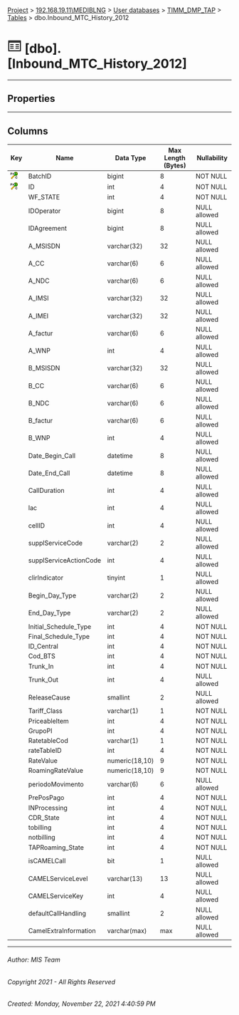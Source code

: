 #### 

[Project](../../../../index.md) > [192.168.19.11\\MEDIBLNG](../../../index.md) > [User databases](../../index.md) > [TIMM_DMP_TAP](../index.md) > [Tables](Tables.md) > dbo.Inbound_MTC_History_2012

# ![Tables](../../../../Images/Table32.png) [dbo].[Inbound_MTC_History_2012]

---

## <a name="#properties"></a>Properties



---

## <a name="#columns"></a>Columns

| Key | Name | Data Type | Max Length (Bytes) | Nullability |
|---|---|---|---|---|
| [![Cluster Primary Key PK_DMP_Inbound_MTC_History_2012: BatchID\ID](../../../../Images/pkcluster.png)](#indexes) | BatchID | bigint | 8 | NOT NULL |
| [![Cluster Primary Key PK_DMP_Inbound_MTC_History_2012: BatchID\ID](../../../../Images/pkcluster.png)](#indexes) | ID | int | 4 | NOT NULL |
|  | WF_STATE | int | 4 | NOT NULL |
|  | IDOperator | bigint | 8 | NULL allowed |
|  | IDAgreement | bigint | 8 | NULL allowed |
|  | A_MSISDN | varchar(32) | 32 | NULL allowed |
|  | A_CC | varchar(6) | 6 | NULL allowed |
|  | A_NDC | varchar(6) | 6 | NULL allowed |
|  | A_IMSI | varchar(32) | 32 | NULL allowed |
|  | A_IMEI | varchar(32) | 32 | NULL allowed |
|  | A_factur | varchar(6) | 6 | NULL allowed |
|  | A_WNP | int | 4 | NULL allowed |
|  | B_MSISDN | varchar(32) | 32 | NULL allowed |
|  | B_CC | varchar(6) | 6 | NULL allowed |
|  | B_NDC | varchar(6) | 6 | NULL allowed |
|  | B_factur | varchar(6) | 6 | NULL allowed |
|  | B_WNP | int | 4 | NULL allowed |
|  | Date_Begin_Call | datetime | 8 | NULL allowed |
|  | Date_End_Call | datetime | 8 | NULL allowed |
|  | CallDuration | int | 4 | NULL allowed |
|  | lac | int | 4 | NULL allowed |
|  | cellID | int | 4 | NULL allowed |
|  | supplServiceCode | varchar(2) | 2 | NULL allowed |
|  | supplServiceActionCode | int | 4 | NULL allowed |
|  | clirIndicator | tinyint | 1 | NULL allowed |
|  | Begin_Day_Type | varchar(2) | 2 | NULL allowed |
|  | End_Day_Type | varchar(2) | 2 | NULL allowed |
|  | Initial_Schedule_Type | int | 4 | NOT NULL |
|  | Final_Schedule_Type | int | 4 | NOT NULL |
|  | ID_Central | int | 4 | NOT NULL |
|  | Cod_BTS | int | 4 | NOT NULL |
|  | Trunk_In | int | 4 | NOT NULL |
|  | Trunk_Out | int | 4 | NULL allowed |
|  | ReleaseCause | smallint | 2 | NULL allowed |
|  | Tariff_Class | varchar(1) | 1 | NOT NULL |
|  | PriceableItem | int | 4 | NOT NULL |
|  | GrupoPI | int | 4 | NOT NULL |
|  | RatetableCod | varchar(1) | 1 | NOT NULL |
|  | rateTableID | int | 4 | NOT NULL |
|  | RateValue | numeric(18,10) | 9 | NOT NULL |
|  | RoamingRateValue | numeric(18,10) | 9 | NOT NULL |
|  | periodoMovimento | varchar(6) | 6 | NULL allowed |
|  | PrePosPago | int | 4 | NOT NULL |
|  | INProcessing | int | 4 | NOT NULL |
|  | CDR_State | int | 4 | NOT NULL |
|  | tobilling | int | 4 | NOT NULL |
|  | notbilling | int | 4 | NOT NULL |
|  | TAPRoaming_State | int | 4 | NOT NULL |
|  | isCAMELCall | bit | 1 | NULL allowed |
|  | CAMELServiceLevel | varchar(13) | 13 | NULL allowed |
|  | CAMELServiceKey | int | 4 | NULL allowed |
|  | defaultCallHandling | smallint | 2 | NULL allowed |
|  | CamelExtraInformation | varchar(max) | max | NULL allowed |


---

###### Author:  MIS Team

###### Copyright 2021 - All Rights Reserved

###### Created: Monday, November 22, 2021 4:40:59 PM

